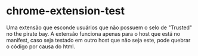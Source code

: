 # chrome-extension-test
Uma extensão que esconde usuários que não possuem o selo de "Trusted" no the pirate bay. A extensão funciona apenas para o host que está no manifest, caso seja testado em outro host que não seja este, pode quebrar o código por causa do html.
